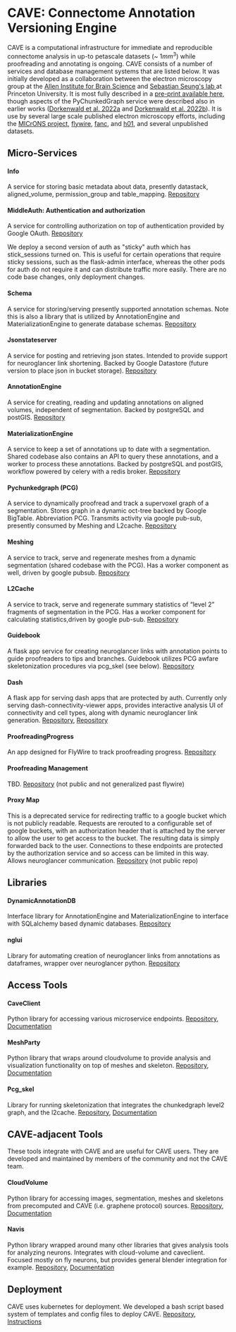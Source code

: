 # CAVE: Connectome Annotation Versioning Engine

CAVE is a computational infrastructure for immediate and reproducible connectome analysis in up-to petascale datasets (\~ $1mm^3$) while proofreading and annotating is ongoing. CAVE consists of a number of services and database management systems that are listed below.  It was initially developed as a collaboration between the electron microscopy group at the [Allen Institute for Brain Science](https://alleninstitute.org/division/brain-science/) and [Sebastian Seung's lab ](https://seunglab.org/) at Princeton University. It is most fully described in a [pre-print available here](https://www.biorxiv.org/content/10.1101/2023.07.26.550598v1), though aspects of the PyChunkedGraph service were described also in earlier works ([Dorkenwald et al. 2022a](https://elifesciences.org/articles/76120#abstract) and [Dorkenwald et al. 2022b](https://www.nature.com/articles/s41592-021-01330-0)).  It is use by several large scale published electron microscopy efforts, including the [MICrONS project](https://microns-explorer.org), [flywire](https://ngl.flywire.ai), [fanc](https://www.biorxiv.org/content/10.1101/2022.12.15.520299v1.full), and [h01](https://h01-release.storage.googleapis.com/landing.html), and several unpublished datasets.

## Micro-Services

#### Info 
A service for storing basic metadata about data, presently datastack, aligned_volume, permission_group and table_mapping. [Repository](https://github.com/CAVEconnectome/AnnotationFrameworkInfoService)

#### MiddleAuth: Authentication and authorization 
A service for controlling authorization on top of authentication provided by Google OAuth. [Repository](https://github.com/seung-lab/middle_auth)

We deploy a second version of auth as "sticky" auth which has stick_sessions turned on. This is useful for certain operations that require sticky sessions, such as the flask-admin interface, whereas the other pods for auth do not require it and can distribute traffic more easily. There are no code base changes, only deployment changes.

#### Schema
A service for storing/serving presently supported annotation schemas.  Note this is also a library that is utilized by AnnotationEngine and MaterializationEngine to generate database schemas. [Repository](https://www.github.com/CAVEconnectome/EMAnnotationschemas)

#### Jsonstateserver
A service for posting and retrieving json states. Intended to provide support for neuroglancer link shortening. Backed by Google Datastore (future version to place json in bucket storage). [Repository](https://github.com/seung-lab/NeuroglancerJsonServer)

#### AnnotationEngine
A service for creating, reading and updating annotations on aligned volumes, independent of segmentation. Backed by postgreSQL and postGIS. [Repository](https://github.com/CAVEconnectome/AnnotationEngine)

#### MaterializationEngine
A service to keep a set of annotations up to date with a segmentation. Shared codebase also contains an API to query these annotations, and a worker to process these annotations.  Backed by postgreSQL and postGIS, workflow powered by celery with a redis broker. [Repository](https://github.com/CAVEconnectome/MaterializationEngine)

#### Pychunkedgraph (PCG)
A service to dynamically proofread and track a supervoxel graph of a segmentation.  Stores graph in a dynamic oct-tree backed by Google BigTable. Abbreviation PCG. Transmits activity via google pub-sub, presently consumed by Meshing and L2cache. [Repository](https://github.com/seung-lab/PyChunkedGraph)

#### Meshing
A service to track, serve and regenerate meshes from a dynamic segmentation (shared codebase with the PCG).  Has a worker component as well, driven by google pubsub. [Repository](https://github.com/seung-lab/PyChunkedGraph)

#### L2Cache
A service to track, serve and regenerate summary statistics of “level 2” fragments of segmentation in the PCG. Has a worker component for calculating statistics,driven by google pub-sub. [Repository](https://github.com/CAVEconnectome/PCGL2Cache)

#### Guidebook
A flask app service for creating neuroglancer links with annotation points to guide proofreaders to tips and branches. Guidebook utilizes PCG awfare skeletonization procedures via pcg_skel (see below). [Repository](https://github.com/CAVEconnectome/guidebook)

#### Dash
A flask app for serving dash apps that are protected by auth. Currently only serving dash-connectivity-viewer apps, provides interactive analysis UI of connectivity and cell types, along with dynamic neuroglancer link generation. [Repository](https://github.com/CAVEconnectome/dash_on_flask), [Repository](https://github.com/CAVEconnectome/dash-connectivity-viewer)

#### ProofreadingProgress
An app designed for FlyWire to track proofreading progress. [Repository](https://github.com/seung-lab/ProofreadingProgress)

#### Proofreading Management
TBD. [Repository](https://github.com/seung-lab/ProofreadingManagement) (not public and not generalized past flywire)

#### Proxy Map
This is a deprecated service for redirecting traffic to a google bucket which is not publicly readable. Requests are rerouted to a configurable set of google buckets, with an authorization header that is attached by the server to allow the user to get access to the bucket. The resulting data is simply forwarded back to the user. Connections to these endpoints are protected by the authorization service and so access can be limited in this way. Allows neuroglancer communication. [Repository](https://github.com/seung-lab/middle_auth_proxy) (not public repo)

## Libraries 

#### DynamicAnnotationDB
Interface library for AnnotationEngine and MaterializationEngine to interface with SQLalchemy based dynamic databases. 
[Repository](https://github.com/CAVEconnectome/DynamicAnnotationDB)


#### nglui
Library for automating creation of neuroglancer links from annotations as dataframes, wrapper over neuroglancer python.
[Repository](https://github.com/CAVEconnectome/nglui)


## Access Tools

#### CaveClient
Python library for accessing various microservice endpoints. [Repository](https://github.com/CAVEconnectome/CAVEclient), [Documentation](https://caveconnectome.github.io/CAVEclient/)

#### MeshParty
Python library that wraps around cloudvolume to provide analysis and visualization functionality on top of meshes and skeleton. [Repository](https://github.com/sdorkenw/MeshParty), [Documentation](https://meshparty.readthedocs.io/)

#### Pcg_skel
Library for running skeletonization that integrates the chunkedgraph level2 graph, and the l2cache. [Repository](https://github.com/CAVEconnectome/pcg_skel), [Documentation](https://github.com/CAVEconnectome/pcg_skel/blob/master/README.md)



## CAVE-adjacent Tools

These tools integrate with CAVE and are useful for CAVE users. They are developed and maintained by members of the community and not the CAVE team.

#### CloudVolume
Python library for accessing images, segmentation, meshes and skeletons from precomputed and CAVE (i.e. graphene protocol) sources. [Repository](https://github.com/seung-lab/cloud-volume), [Documentation](https://github.com/seung-lab/cloud-volume/blob/master/README.md)

#### Navis
Python library wrapped around many other libraries that gives analysis tools for analyzing neurons. Integrates with cloud-volume and caveclient. Focused mostly on fly neurons, but provides general blender integration for example. [Repository](https://github.com/navis-org/navis), [Documentation](https://navis.readthedocs.io/en/latest/index.html)

## Deployment

CAVE uses kubernetes for deployment. We developed a bash script based system of templates and config files to deploy CAVE. [Repository](https://github.com/CAVEconnectome/CAVEdeployment), [Instructions](https://docs.google.com/document/d/1C110QZEWdE4NnAIR7HLStKhff3d4Ha60VJ_W09akj3c/edit?usp=sharing)

